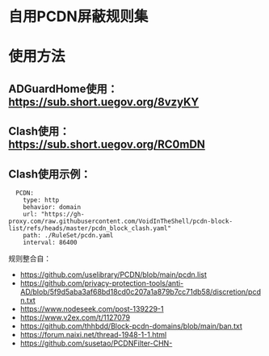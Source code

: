 # 自用PCDN屏蔽规则集

# 使用方法
## ADGuardHome使用：https://sub.short.uegov.org/8vzyKY
## Clash使用：https://sub.short.uegov.org/RC0mDN
## Clash使用示例：

```
  PCDN:
    type: http
    behavior: domain
    url: "https://gh-proxy.com/raw.githubusercontent.com/VoidInTheShell/pcdn-block-list/refs/heads/master/pcdn_block_clash.yaml"
    path: ./RuleSet/pcdn.yaml
    interval: 86400
```

规则整合自：
- https://github.com/uselibrary/PCDN/blob/main/pcdn.list
- https://github.com/privacy-protection-tools/anti-AD/blob/5f9d5aba3af68bd18cd0c207a1a879b7cc71db58/discretion/pcdn.txt
- https://www.nodeseek.com/post-139229-1
- https://www.v2ex.com/t/1127079
- https://github.com/thhbdd/Block-pcdn-domains/blob/main/ban.txt
- https://forum.naixi.net/thread-1948-1-1.html
- https://github.com/susetao/PCDNFilter-CHN-


